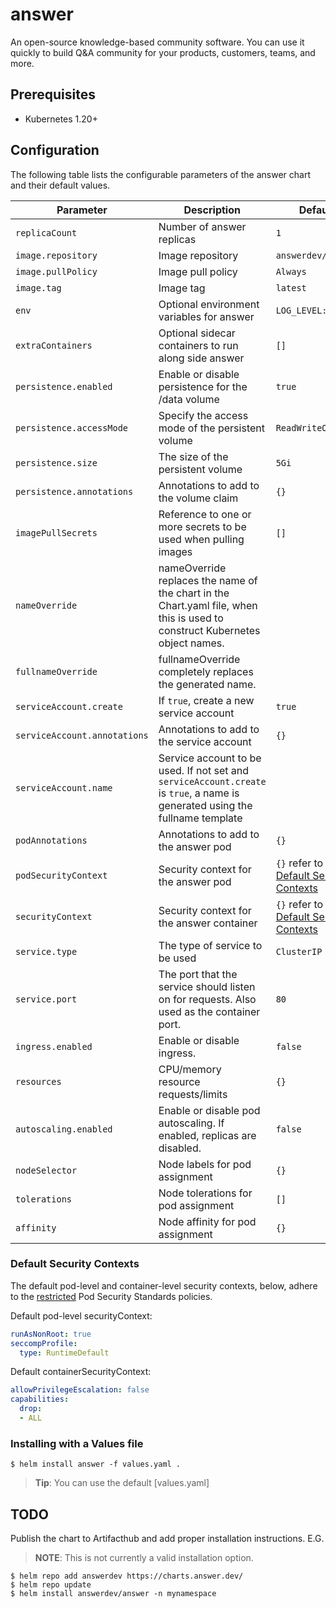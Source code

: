 # answer

An open-source knowledge-based community software. You can use it quickly to build Q&A community for your products, customers, teams, and more.
## Prerequisites

- Kubernetes 1.20+
## Configuration

The following table lists the configurable parameters of the answer chart and their default values.

| Parameter | Description | Default |
| --------- | ----------- | ------- |
| `replicaCount`  | Number of answer replicas  | `1` |
| `image.repository` | Image repository | `answerdev/answer` |
| `image.pullPolicy` | Image pull policy | `Always` |
| `image.tag` | Image tag | `latest` |
| `env` | Optional environment variables for answer | `LOG_LEVEL: INFO` |
| `extraContainers` | Optional sidecar containers to run along side answer | `[]` |
| `persistence.enabled` | Enable or disable persistence for the /data volume | `true` |
| `persistence.accessMode` | Specify the access mode of the persistent volume | `ReadWriteOnce` |
| `persistence.size` | The size of the persistent volume | `5Gi` |
| `persistence.annotations` | Annotations to add to the volume claim | `{}` |
| `imagePullSecrets` | Reference to one or more secrets to be used when pulling images | `[]` |
| `nameOverride` | nameOverride replaces the name of the chart in the Chart.yaml file, when this is used to construct Kubernetes object names. |  |
| `fullnameOverride` | fullnameOverride completely replaces the generated name. |  |
| `serviceAccount.create` | If `true`, create a new service account | `true` |
| `serviceAccount.annotations` | Annotations to add to the service account | `{}` |
| `serviceAccount.name` | Service account to be used. If not set and `serviceAccount.create` is `true`, a name is generated using the fullname template |  |
| `podAnnotations` | Annotations to add to the answer pod | `{}` |
| `podSecurityContext` | Security context for the answer pod | `{}` refer to [Default Security Contexts](#default-security-contexts) |
| `securityContext` | Security context for the answer container | `{}` refer to [Default Security Contexts](#default-security-contexts) |
| `service.type` | The type of service to be used | `ClusterIP` |
| `service.port` | The port that the service should listen on for requests. Also used as the container port. | `80` |
| `ingress.enabled` | Enable or disable ingress. | `false` |
| `resources` | CPU/memory resource requests/limits | `{}` |
| `autoscaling.enabled` | Enable or disable pod autoscaling. If enabled, replicas are disabled. | `false` |
| `nodeSelector` | Node labels for pod assignment | `{}` |
| `tolerations` | Node tolerations for pod assignment | `[]` |
| `affinity` | Node affinity for pod assignment | `{}` |

### Default Security Contexts

The default pod-level and container-level security contexts, below, adhere to the [restricted](https://kubernetes.io/docs/concepts/security/pod-security-standards/#restricted) Pod Security Standards policies.

Default pod-level securityContext:
```yaml
runAsNonRoot: true
seccompProfile:
  type: RuntimeDefault
```

Default containerSecurityContext:
```yaml
allowPrivilegeEscalation: false
capabilities:
  drop:
  - ALL
```
### Installing with a Values file

```console
$ helm install answer -f values.yaml .
```
> **Tip**: You can use the default [values.yaml]

## TODO

Publish the chart to Artifacthub and add proper installation instructions. E.G.
> **NOTE**: This is not currently a valid installation option.

```console
$ helm repo add answerdev https://charts.answer.dev/
$ helm repo update
$ helm install answerdev/answer -n mynamespace
```